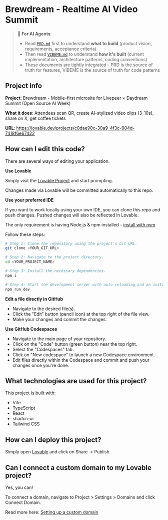 # Brewdream - Realtime AI Video Summit

> **🤖 For AI Agents**:
> - Read [`PRD.md`](./PRD.md) first to understand **what to build** (product vision, requirements, acceptance criteria)
> - Then read [`VIBEME.md`](./VIBEME.md) to understand **how it's built** (current implementation, architecture patterns, coding conventions)
> - These documents are tightly integrated - PRD is the source of truth for features, VIBEME is the source of truth for code patterns

## Project info

**Project**: Brewdream - Mobile-first microsite for Livepeer × Daydream Summit (Open Source AI Week)

**What it does**: Attendees scan QR, create AI-stylized video clips (3-10s), share on X, get coffee tickets

**URL**: https://lovable.dev/projects/c0dae90c-30a9-4f3c-904d-7418f6e67422

## How can I edit this code?

There are several ways of editing your application.

**Use Lovable**

Simply visit the [Lovable Project](https://lovable.dev/projects/c0dae90c-30a9-4f3c-904d-7418f6e67422) and start prompting.

Changes made via Lovable will be committed automatically to this repo.

**Use your preferred IDE**

If you want to work locally using your own IDE, you can clone this repo and push changes. Pushed changes will also be reflected in Lovable.

The only requirement is having Node.js & npm installed - [install with nvm](https://github.com/nvm-sh/nvm#installing-and-updating)

Follow these steps:

```sh
# Step 1: Clone the repository using the project's Git URL.
git clone <YOUR_GIT_URL>

# Step 2: Navigate to the project directory.
cd <YOUR_PROJECT_NAME>

# Step 3: Install the necessary dependencies.
npm i

# Step 4: Start the development server with auto-reloading and an instant preview.
npm run dev
```

**Edit a file directly in GitHub**

- Navigate to the desired file(s).
- Click the "Edit" button (pencil icon) at the top right of the file view.
- Make your changes and commit the changes.

**Use GitHub Codespaces**

- Navigate to the main page of your repository.
- Click on the "Code" button (green button) near the top right.
- Select the "Codespaces" tab.
- Click on "New codespace" to launch a new Codespace environment.
- Edit files directly within the Codespace and commit and push your changes once you're done.

## What technologies are used for this project?

This project is built with:

- Vite
- TypeScript
- React
- shadcn-ui
- Tailwind CSS

## How can I deploy this project?

Simply open [Lovable](https://lovable.dev/projects/c0dae90c-30a9-4f3c-904d-7418f6e67422) and click on Share -> Publish.

## Can I connect a custom domain to my Lovable project?

Yes, you can!

To connect a domain, navigate to Project > Settings > Domains and click Connect Domain.

Read more here: [Setting up a custom domain](https://docs.lovable.dev/features/custom-domain#custom-domain)
